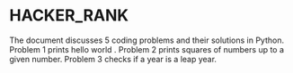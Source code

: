 # HACKER_RANK
The document discusses 5 coding problems and their solutions in Python. Problem 1 prints hello world . Problem 2 prints squares of numbers up to a given number. Problem 3 checks if a year is a leap year. 

